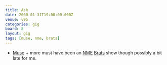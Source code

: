 ```yaml
---
title: Ash
date: 2000-01-31T19:00:00.000Z
venue: v95
categories: gig
board: 8
layout: gig
tags: [muse, nme, brats]
---
```

+ <a href="/wiki/muse">Muse</a> + more must have been an <a href="/wiki/nme">NME</a> <a href="/wiki/brats">Brats</a> show though possibly a bit late for me.